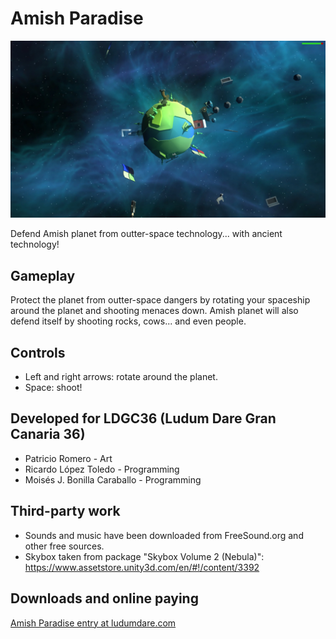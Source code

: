 # Amish Paradise

![Amish Paradise Screenshot](img/amish_paradise_screenshot.jpg)

Defend Amish planet from outter-space technology... with ancient technology!

## Gameplay

Protect the planet from outter-space dangers by rotating your spaceship around the planet and shooting menaces down. Amish planet will also defend itself by shooting rocks, cows... and even people.

## Controls

- Left and right arrows: rotate around the planet.
- Space: shoot!

## Developed for LDGC36 (Ludum Dare Gran Canaria 36)

- Patricio Romero - Art
- Ricardo López Toledo - Programming
- Moisés J. Bonilla Caraballo - Programming

## Third-party work

- Sounds and music have been downloaded from FreeSound.org and other free sources.
- Skybox taken from package "Skybox Volume 2 (Nebula)": https://www.assetstore.unity3d.com/en/#!/content/3392

## Downloads and online paying

[Amish Paradise entry at ludumdare.com](http://ludumdare.com/compo/ludum-dare-36/?action=preview&uid=57516)
